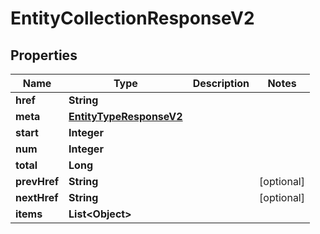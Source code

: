 
# EntityCollectionResponseV2

## Properties
Name | Type | Description | Notes
------------ | ------------- | ------------- | -------------
**href** | **String** |  | 
**meta** | [**EntityTypeResponseV2**](EntityTypeResponseV2.md) |  | 
**start** | **Integer** |  | 
**num** | **Integer** |  | 
**total** | **Long** |  | 
**prevHref** | **String** |  |  [optional]
**nextHref** | **String** |  |  [optional]
**items** | **List&lt;Object&gt;** |  | 



